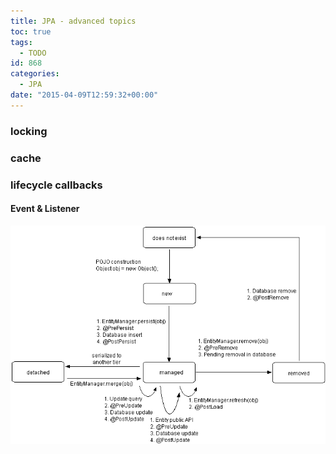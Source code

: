 ```yaml
---
title: JPA - advanced topics
toc: true
tags:
  - TODO
id: 868
categories:
  - JPA
date: "2015-04-09T12:59:32+00:00"
---
```


### locking

### cache

### lifecycle callbacks

#### Event &amp; Listener

![event listener](/media/event-listener.gif)
